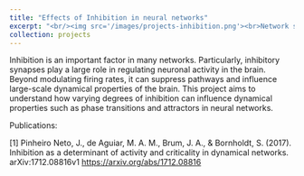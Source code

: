 ```yaml
---
title: "Effects of Inhibition in neural networks"
excerpt: "<br/><img src='/images/projects-inhibition.png'><br>Network sensitivity dependence on the degree K and fraction of inhibition F_+."
collection: projects
---
```


Inhibition is an important factor in many networks. Particularly, inhibitory synapses play a large role in regulating neuronal activity in the brain.  Beyond modulating firing rates, it can suppress pathways and influence large-scale dynamical properties of the brain.  This project aims to understand how varying degrees of inhibition can influence dynamical properties such as phase transitions and attractors in neural networks.

Publications:

[1] Pinheiro Neto, J., de Aguiar, M. A. M., Brum, J. A., & Bornholdt, S. (2017). Inhibition as a determinant of activity and criticality in dynamical networks. arXiv:1712.08816v1 https://arxiv.org/abs/1712.08816
